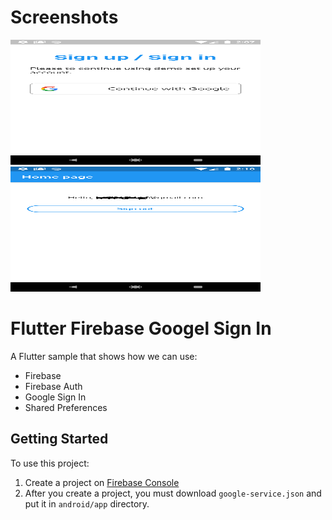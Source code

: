 # Screenshots

<img src="/screenshots/sign.png" width="400" height="200" />  

<img src="/screenshots/home.png" width="400" height="200" />  

# Flutter Firebase Googel Sign In

A Flutter sample that shows how we can use:
* Firebase
* Firebase Auth
* Google Sign In
* Shared Preferences

## Getting Started

To use this project:
1. Create a project on [Firebase Console](https://console.firebase.google.com/)
2. After you create a project, you must download `google-service.json` and put it in `android/app` directory.

